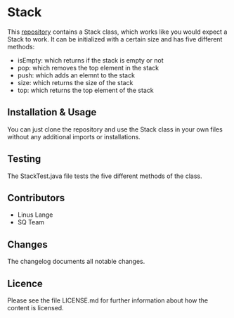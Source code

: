 # Stack
This [repository](https://github.com/linusslange/SQ-exercise3) contains a Stack class, which works like you would expect a Stack to work. It can be initialized with a certain size and has five different methods:
- isEmpty: which returns if the stack is empty or not
- pop: which removes the top element in the stack
- push: which adds an elemnt to the stack
- size: which returns the size of the stack
- top: which returns the top element of the stack

## Installation & Usage
You can just clone the repository and use the Stack class in your own files without any additional imports or installations.

## Testing
The StackTest.java file tests the five different methods of the class.

## Contributors
- Linus Lange
- SQ Team

## Changes
The changelog documents all notable changes.

## Licence
Please see the file LICENSE.md for further information about how the content is licensed.
